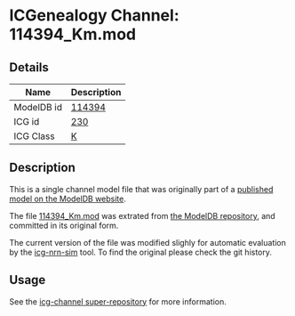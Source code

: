 # ICGenealogy Channel: 114394\_Km.mod

## Details

Name | Description
---- | -----------
ModelDB id | [114394](http://senselab.med.yale.edu/ModelDB/ShowModel.cshtml?model=114394)
ICG id | [230](http://icg.neurotheory.ox.ac.uk/channels/1/230)
ICG Class | [K](http://icg.neurotheory.ox.ac.uk/channels/1)

## Description

This is a single channel model file that was originally part of a [published model on the ModelDB website](http://senselab.med.yale.edu/ModelDB/ShowModel.cshtml?model=114394).


The file [114394\_Km.mod](114394_Km.mod) was extrated from [the ModelDB repository](http://senselab.med.yale.edu/ModelDB/ShowModel.cshtml?model=114394), and committed in its original form.

The current version of the file was modified slighly for automatic evaluation by the [icg-nrn-sim](https://github.com/icgenealogy/icg-nrn-sim) tool. To find the original please check the git history.


## Usage

See the [icg-channel super-repository](https://github.com/icgenealogy/icg-channels) for more information.